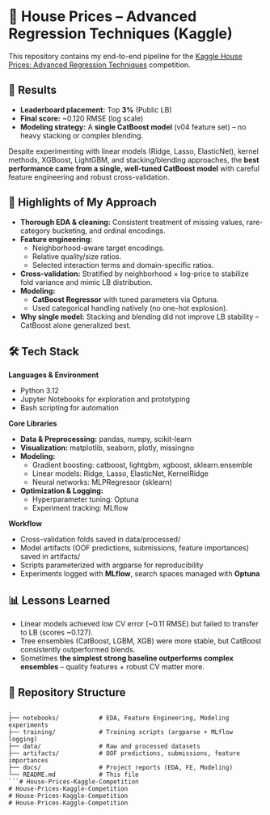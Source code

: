 # 🏡 House Prices – Advanced Regression Techniques (Kaggle)

This repository contains my end-to-end pipeline for the [Kaggle House Prices: Advanced Regression Techniques](https://www.kaggle.com/competitions/house-prices-advanced-regression-techniques/overview) competition.

## 🚀 Results

* **Leaderboard placement:** Top **3%** (Public LB)
* **Final score:** ~0.120 RMSE (log scale)
* **Modeling strategy:** A **single CatBoost model** (v04 feature set) – no heavy stacking or complex blending.

Despite experimenting with linear models (Ridge, Lasso, ElasticNet), kernel methods, XGBoost, LightGBM, and stacking/blending approaches, the **best performance came from a single, well-tuned CatBoost model** with careful feature engineering and robust cross-validation.

## 🔑 Highlights of My Approach

* **Thorough EDA & cleaning:** Consistent treatment of missing values, rare-category bucketing, and ordinal encodings.
* **Feature engineering:**
   * Neighborhood-aware target encodings.
   * Relative quality/size ratios.
   * Selected interaction terms and domain-specific ratios.
* **Cross-validation:** Stratified by neighborhood × log-price to stabilize fold variance and mimic LB distribution.
* **Modeling:**
   * **CatBoost Regressor** with tuned parameters via Optuna.
   * Used categorical handling natively (no one-hot explosion).
* **Why single model:** Stacking and blending did not improve LB stability – CatBoost alone generalized best.

## 🛠️ Tech Stack

**Languages & Environment**

* Python 3.12
* Jupyter Notebooks for exploration and prototyping
* Bash scripting for automation

**Core Libraries**

* **Data & Preprocessing:** pandas, numpy, scikit-learn
* **Visualization:** matplotlib, seaborn, plotly, missingno
* **Modeling:**
   * Gradient boosting: catboost, lightgbm, xgboost, sklearn.ensemble
   * Linear models: Ridge, Lasso, ElasticNet, KernelRidge
   * Neural networks: MLPRegressor (sklearn)
* **Optimization & Logging:**
   * Hyperparameter tuning: Optuna
   * Experiment tracking: MLflow

**Workflow**

* Cross-validation folds saved in data/processed/
* Model artifacts (OOF predictions, submissions, feature importances) saved in artifacts/
* Scripts parameterized with argparse for reproducibility
* Experiments logged with **MLflow**, search spaces managed with **Optuna**

## 📊 Lessons Learned

* Linear models achieved low CV error (~0.11 RMSE) but failed to transfer to LB (scores ~0.127).
* Tree ensembles (CatBoost, LGBM, XGB) were more stable, but CatBoost consistently outperformed blends.
* Sometimes **the simplest strong baseline outperforms complex ensembles** – quality features + robust CV matter more.

## 📂 Repository Structure

```
.
├── notebooks/           # EDA, Feature Engineering, Modeling experiments
├── training/            # Training scripts (argparse + MLflow logging)
├── data/                # Raw and processed datasets
├── artifacts/           # OOF predictions, submissions, feature importances
├── docs/                # Project reports (EDA, FE, Modeling)
└── README.md            # This file
```# House-Prices-Kaggle-Competition
# House-Prices-Kaggle-Competition
# House-Prices-Kaggle-Competition
# House-Prices-Kaggle-Competition
